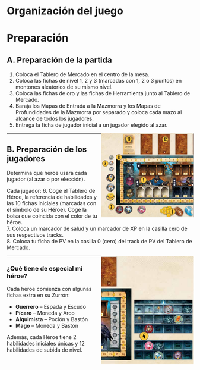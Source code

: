 # Organización del juego

# Preparación

## A. Preparación de la partida
1. Coloca el Tablero de Mercado en el centro de la mesa.  
2. Coloca las fichas de nivel 1, 2 y 3 (marcadas con 1, 2 o 3 puntos) en montones aleatorios de su mismo nivel.  
3. Coloca las fichas de oro y las fichas de Herramienta junto al Tablero de Mercado.  
4. Baraja los Mapas de Entrada a la Mazmorra y los Mapas de Profundidades de la Mazmorra por separado y coloca cada mazo al alcance de todos los jugadores.  
5. Entrega la ficha de jugador inicial a un jugador elegido al azar.  

<img src="assets/imagen-tienda1.png" alt="Tablero de Mercado" width="250" align="right"/>

---

## B. Preparación de los jugadores
Determina qué héroe usará cada jugador (al azar o por elección).

Cada jugador:
6. Coge el Tablero de Héroe, la referencia de habilidades y las 10 fichas iniciales (marcadas con el símbolo de su Héroe). Coge la bolsa que coincida con el color de tu héroe.  
7. Coloca un marcador de salud y un marcador de XP en la casilla cero de sus respectivos tracks.  
8. Coloca tu ficha de PV en la casilla 0 (cero) del track de PV del Tablero de Mercado.  

<img src="assets/imagen-tienda2.png" alt="Tablero de Héroe" width="250" align="right"/>

---

### ¿Qué tiene de especial mi héroe?
Cada héroe comienza con algunas fichas extra en su Zurrón:

- **Guerrero** – Espada y Escudo  
- **Pícaro** – Moneda y Arco  
- **Alquimista** – Poción y Bastón  
- **Mago** – Moneda y Bastón  

Además, cada Héroe tiene 2 habilidades iniciales únicas y 12 habilidades de subida de nivel.
